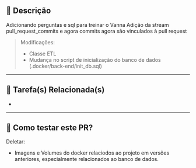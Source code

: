 ## 📄 Descrição

Adicionando perguntas e sql para treinar o Vanna
Adição da stream pull_request_commits e agora commits agora são vinculados à pull request

> Modificações:
> - Classe ETL
> - Mudança no script de inicialização do banco de dados (.docker/back-end/init_db.sql)

---

## 🔗 Tarefa(s) Relacionada(s)

- 
---

## 🚀 Como testar este PR?

Deletar:
- Imagens e Volumes do docker relaciodos ao projeto em versões anteriores, especialmente relacionados ao banco de dados.
